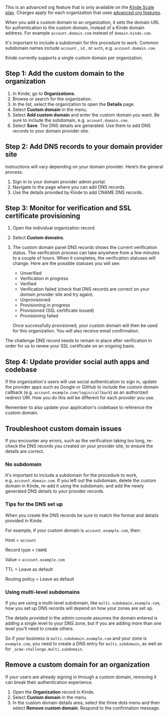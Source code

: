 
<Aside type="upgrade">

This is an advanced org feature that is only available on the [Kinde Scale plan](https://kinde.com/pricing/). Charges apply for each organization that uses [advanced org features](/authenticate/custom-configurations/advanced-organization/).

</Aside>

When you add a custom domain to an organization, it sets the domain URL for authentication to the custom domain, instead of a Kinde domain address. For example `account.domain.com` instead of `domain.kinde.com`.

It's important to include a subdomain for this procedure to work. Common subdomain names include `account` , `id` , or `auth`, e.g. `account.domain.com`.

Kinde currently supports a single custom domain per organization.

## Step 1: Add the custom domain to the organization

1. In Kinde, go to **Organizations**.
2. Browse or search for the organization.
3. In the list, select the organization to open the **Details** page. 
4. Select **Custom domain** in the menu.
5. Select **Add custom domain** and enter the custom domain you want. Be sure to include the subdomain, e.g. `account.domain.com`.
6. Select **Save**. The DNS details are generated. Use them to add DNS records to your domain provider site.

## Step 2: Add DNS records to your domain provider site

Instructions will vary depending on your domain provider. Here’s the general process. 

1. Sign in to your domain provider admin portal.
2. Navigate to the page where you can add DNS records. 
3. Use the details provided by Kinde to add CNAME DNS records.

## Step 3: Monitor for verification and SSL certificate provisioning

1. Open the individual organization record.
2. Select **Custom domains**.
3. The custom domain panel DNS records shows the current verification status. The verification process can take anywhere from a few minutes to a couple of hours. When it completes, the verification statuses will change. Here are the possible statuses you will see:
    - Unverified
    - Verification in progress
    - Verified
    - Verification failed (check that DNS records are correct on your domain provider site and try again).
    - Unprovisioned
    - Provisioning in progress
    - Provisioned (SSL certificate issued)
    - Provisioning failed
    
    Once successfully provisioned, your custom domain will then be used for this organization. You will also receive email confirmation.

<Aside type="warning">

The challenge DNS record needs to remain in place after verification in order for us to renew your SSL certificate on an ongoing basis.

</Aside>

## Step 4: Update provider social auth apps and codebase

If the organization's users will use social authentication to sign in, update the provider apps such as Google or GitHub to include the custom domain callback (e.g. `account.example.com/login/callback`) as an authorized redirect URI. How you do this will be different for each provider you use. 

Remember to also update your application's codebase to reference the custom domain.

## Troubleshoot custom domain issues

If you encounter any errors, such as the verification taking too long, re-check the DNS records you created on your provider site, to ensure the details are correct. 

### No subdomain
It's important to include a subdomain for the procedure to work, e.g. `account.domain.com`. If you left out the subdomain, delete the custom domain in Kinde, re-add it using the subdomain, and add the newly generated DNS details to your provider records. 

### Tips for the DNS set up

When you create the DNS records be sure to match the format and details provided in Kinde. 

For example, if your custom domain is `account.example.com`, then:

Host = `account`

Record type = `CNAME`

Value = `account.example.com`

TTL = Leave as default

Routing policy = Leave as default

### Using multi-level subdomains

If you are using a multi-level subdomain, like `multi.subdomain.example.com`, how you set up DNS records will depend on how your zones are set up.

The details provided in the admin console assumes the domain entered is adding a single level to your DNS zone, but if you are adding more than one level you’ll need to create others.

So if your business is `multi.subdomain.example.com` and your zone is `example.com`, you need to create a DNS entry for `multi.subdomain`, as well as for `_acme-challenge.multi.subdomain`.

## Remove a custom domain for an organization

<Aside type="warning">

If your users are already signing in through a custom domain, removing it can break their authentication experience.

</Aside>

1. Open the **Organization** record in Kinde.
2. Select **Custom domain** in the menu.
3. In the custom domain details area, select the three dots menu and then select **Remove custom domain**. Respond to the confirmation message.
